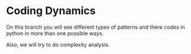 # Coding Dynamics

On this branch you will see different types of patterns and there codes in python in more than one possible ways.

Also, we will try to do complexity analysis.